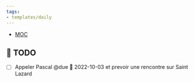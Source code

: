 ```yaml
---
tags:
- templates/daily
---
```

<nav aria-label="Breadcrumb" class="custom-breadcrumb">
    <ul>
        <li><a href="obsidian://advanced-uri?vault=Donaldo&filepath=MOC"> MOC</a></li>
    </ul>
</nav>

## 📆  TODO
- [ ] Appeler Pascal @due  📅 2022-10-03 et prevoir une rencontre sur Saint Lazard 